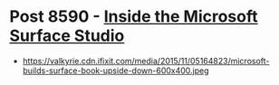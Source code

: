 # Post 8590 - [Inside the Microsoft Surface Studio](https://www.ifixit.com/News/8590/surface-studio-teardown)

- https://valkyrie.cdn.ifixit.com/media/2015/11/05164823/microsoft-builds-surface-book-upside-down-600x400.jpeg
